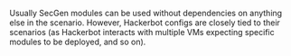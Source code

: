 Usually SecGen modules can be used without dependencies on anything else in the scenario. However, Hackerbot configs are closely tied to their scenarios (as Hackerbot interacts with multiple VMs expecting specific modules to be deployed, and so on).

